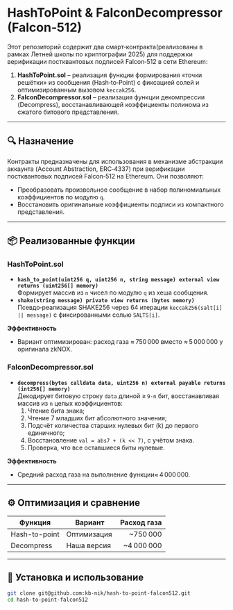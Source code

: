 # HashToPoint & FalconDecompressor (Falcon‑512)

Этот репозиторий содержит два смарт‑контракта(реализованы в рамках Летней школы по криптографии 2025) для поддержки верификации постквантовых подписей Falcon‑512 в сети Ethereum:

1. **HashToPoint.sol** – реализация функции формирования «точки решётки» из сообщения (Hash‑to‑Point) с фиксацией солей и оптимизированным вызовом `keccak256`.  
2. **FalconDecompressor.sol** – реализация функции декомпрессии (Decompress), восстанавливающей коэффициенты полинома из сжатого битового представления.

---

## 🔍 Назначение

Контракты предназначены для использования в механизме абстракции аккаунта (Account Abstraction, ERC‑4337) при верификации постквантовых подписей Falcon‑512 на Ethereum. Они позволяют:

- Преобразовать произвольное сообщение в набор полиномиальных коэффициентов по модулю `q`.  
- Восстановить оригинальные коэффициенты подписи из компактного представления.

---

## 📦 Реализованные функции

### HashToPoint.sol

- **`hash_to_point(uint256 q, uint256 n, string message) external view returns (uint256[] memory)`**  
  Формирует массив из `n` чисел по модулю `q` из хеша сообщения.  
- **`shake(string message) private view returns (bytes memory)`**  
  Псевдо‑реализация SHAKE256 через 64 итерации `keccak256(salt[i] || message)` с фиксированными солью `SALTS[i]`.

**Эффективность**  
- Вариант оптимизирован: расход газа ≈ 750 000 вместо ≈ 5 000 000 у оригинала zkNOX.  

### FalconDecompressor.sol

- **`decompress(bytes calldata data, uint256 n) external payable returns (int256[] memory)`**  
  Декодирует битовую строку `data` длиной ≥ `9·n` бит, восстанавливая массив из `n` целых коэффициентов:
  1. Чтение бита знака;  
  2. Чтение 7 младших бит абсолютного значения;  
  3. Подсчёт количества старших нулевых бит (k) до первого единичного;  
  4. Восстановление `val = abs7 + (k << 7)`, с учётом знака.  
  5. Проверка, что все оставшиеся биты нулевые.  

**Эффективность**  
- Средний расход газа на выполнение функции≈ 4 000 000.  

---

## ⚙️ Оптимизация и сравнение

| Функция           | Вариант      | Расход газа  |
|-------------------|--------------|-------------:|
| Hash-to-point     | Оптимизация   |     ~750 000 |
| Decompress        | Наша версия  |   ~4 000 000 |

---

## 🚀 Установка и использование

```bash
git clone git@github.com:kb-nik/hash-to-point-falcon512.git
cd hash-to-point-falcon512

